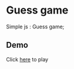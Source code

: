 # Guess game
Simple js : Guess game;

## Demo
Click [here](https://sunlei2007.github.io/client/) to play 
